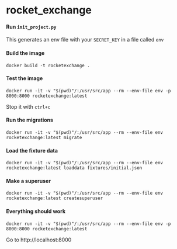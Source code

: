 # rocket_exchange

#### Run `init_project.py`
This generates an env file with your `SECRET_KEY` in a file called `env`

#### Build the image
`docker build -t rocketexchange .`

#### Test the image
`docker run -it -v "$(pwd)"/:/usr/src/app --rm --env-file env -p 8000:8000 rocketexchange:latest`

Stop it with `ctrl+c`

#### Run the migrations
`docker run -it -v "$(pwd)"/:/usr/src/app --rm --env-file env rocketexchange:latest migrate`

#### Load the fixture data
`docker run -it -v "$(pwd)"/:/usr/src/app --rm --env-file env rocketexchange:latest loaddata fixtures/initial.json`

#### Make a superuser
`docker run -it -v "$(pwd)"/:/usr/src/app --rm --env-file env rocketexchange:latest createsuperuser`

#### Everything should work
`docker run -it -v "$(pwd)"/:/usr/src/app --rm --env-file env -p 8000:8000 rocketexchange:latest`

Go to http://localhost:8000
